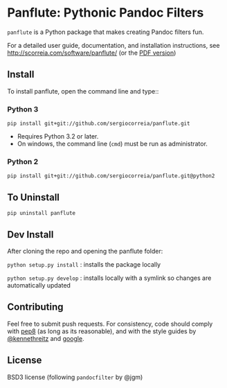 # Panflute: Pythonic Pandoc Filters

`panflute` is a Python package that makes creating Pandoc filters fun.

For a detailed user guide, documentation, and installation instructions, see
<http://scorreia.com/software/panflute/> (or the [PDF version](http://scorreia.com/software/panflute/Panflute.pdf))


## Install

To install panflute, open the command line and type::

### Python 3

```
pip install git+git://github.com/sergiocorreia/panflute.git
```

- Requires Python 3.2 or later.
- On windows, the command line (``cmd``) must be run as administrator.

### Python 2

```
pip install git+git://github.com/sergiocorreia/panflute.git@python2
```

## To Uninstall

```
pip uninstall panflute
```

## Dev Install

After cloning the repo and opening the panflute folder:

`python setup.py install`
: installs the package locally

`python setup.py develop`
: installs locally with a symlink so changes are automatically updated

## Contributing

Feel free to submit push requests. For consistency, code should comply with [pep8](https://pypi.python.org/pypi/pep8) (as long as its reasonable), and with the style guides by [@kennethreitz](http://docs.python-guide.org/en/latest/writing/style/) and [google](http://google.github.io/styleguide/pyguide.html).

## License

BSD3 license (following  `pandocfilter` by @jgm)


